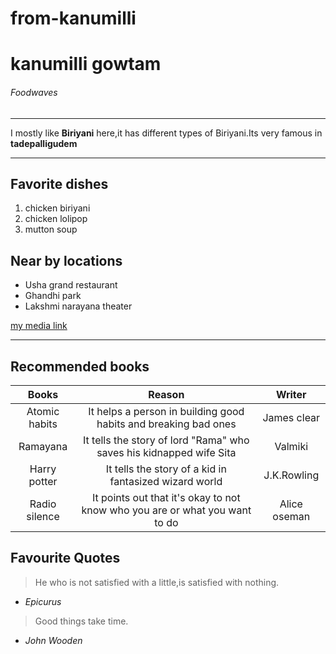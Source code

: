 # from-kanumilli
# kanumilli gowtam
###### Foodwaves
__________
I mostly like **Biriyani** here,it has different types of Biriyani.Its very famous in **tadepalligudem**

---

## Favorite dishes
1. chicken biriyani
2. chicken lolipop
3. mutton soup

## Near by locations
* Usha grand restaurant
* Ghandhi park
* Lakshmi narayana theater

[my media link](https://github.com/kanumilligowtam/from-kanumilli/blob/f1233d20979a014399a3e20c65e2cefd86dd55b2/MyMedia.md)


-----

## Recommended books

|Books|Reason|Writer|
|:---:|:---:|:---:|
|Atomic habits|It helps a person in building good habits and breaking bad ones|James clear|
|Ramayana|It tells the story of lord "Rama" who  saves his kidnapped wife Sita|Valmiki|
|Harry potter|It tells the story of a kid in fantasized wizard world|J.K.Rowling|
|Radio silence|It points out that it's okay to not know who you are or what you want to do|Alice oseman|

## Favourite Quotes


>He who is not satisfied with a little,is satisfied with nothing.
* *Epicurus*
>Good things take time.
* *John Wooden*